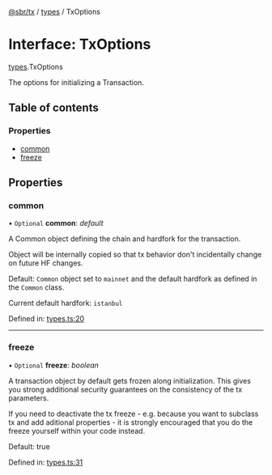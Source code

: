 [@sbr/tx](../README.md) / [types](../modules/types.md) / TxOptions

# Interface: TxOptions

[types](../modules/types.md).TxOptions

The options for initializing a Transaction.

## Table of contents

### Properties

- [common](types.txoptions.md#common)
- [freeze](types.txoptions.md#freeze)

## Properties

### common

• `Optional` **common**: *default*

A Common object defining the chain and hardfork for the transaction.

Object will be internally copied so that tx behavior don't incidentally
change on future HF changes.

Default: `Common` object set to `mainnet` and the default hardfork as defined in the `Common` class.

Current default hardfork: `istanbul`

Defined in: [types.ts:20](https://github.com/siliconswampio/sbr-tx/blob/master/src/types.ts#L20)

___

### freeze

• `Optional` **freeze**: *boolean*

A transaction object by default gets frozen along initialization. This gives you
strong additional security guarantees on the consistency of the tx parameters.

If you need to deactivate the tx freeze - e.g. because you want to subclass tx and
add aditional properties - it is strongly encouraged that you do the freeze yourself
within your code instead.

Default: true

Defined in: [types.ts:31](https://github.com/siliconswampio/sbr-tx/blob/master/src/types.ts#L31)
